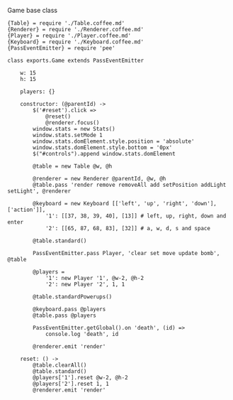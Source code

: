 Game base class

	{Table} = require './Table.coffee.md'
	{Renderer} = require './Renderer.coffee.md'
	{Player} = require './Player.coffee.md'
	{Keyboard} = require './Keyboard.coffee.md'
	{PassEventEmitter} = require 'pee'

	class exports.Game extends PassEventEmitter

		w: 15
		h: 15

		players: {}

		constructor: (@parentId) ->
			$('#reset').click =>
				@reset()
				@renderer.focus()
			window.stats = new Stats()
			window.stats.setMode 1
			window.stats.domElement.style.position = 'absolute'
			window.stats.domElement.style.bottom = '0px'
			$("#controls").append window.stats.domElement

			@table = new Table @w, @h

			@renderer = new Renderer @parentId, @w, @h
			@table.pass 'render remove removeAll add setPosition addLight setLight', @renderer

			@keyboard = new Keyboard [['left', 'up', 'right', 'down'], ['action']],
				'1': [[37, 38, 39, 40], [13]] # left, up, right, down and enter
				'2': [[65, 87, 68, 83], [32]] # a, w, d, s and space

			@table.standard()

			PassEventEmitter.pass Player, 'clear set move update bomb', @table

			@players =
				'1': new Player '1', @w-2, @h-2
				'2': new Player '2', 1, 1

			@table.standardPowerups()

			@keyboard.pass @players
			@table.pass @players

			PassEventEmitter.getGlobal().on 'death', (id) =>
				console.log 'death', id

			@renderer.emit 'render'

		reset: () ->
			@table.clearAll()
			@table.standard()
			@players['1'].reset @w-2, @h-2
			@players['2'].reset 1, 1
			@renderer.emit 'render'
